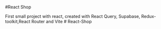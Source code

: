 #React Shop

First small project with react, created with React Query, Supabase, Redux-toolkit,React Router and Vite
#   R e a c t - S h o p 
 
 
